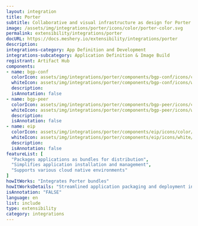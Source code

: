 ```yaml
---
layout: integration
title: Porter
subtitle: Collaborative and visual infrastructure as design for Porter
image: /assets/img/integrations/porter/icons/color/porter-color.svg
permalink: extensibility/integrations/porter
docURL: https://docs.meshery.io/extensibility/integrations/porter
description: 
integrations-category: App Definition and Development
integrations-subcategory: Application Definition & Image Build
registrant: Artifact Hub
components: 
- name: bgp-conf
  colorIcon: assets/img/integrations/porter/components/bgp-conf/icons/color/bgp-conf-color.svg
  whiteIcon: assets/img/integrations/porter/components/bgp-conf/icons/white/bgp-conf-white.svg
  description: 
  isAnnotation: false
- name: bgp-peer
  colorIcon: assets/img/integrations/porter/components/bgp-peer/icons/color/bgp-peer-color.svg
  whiteIcon: assets/img/integrations/porter/components/bgp-peer/icons/white/bgp-peer-white.svg
  description: 
  isAnnotation: false
- name: eip
  colorIcon: assets/img/integrations/porter/components/eip/icons/color/eip-color.svg
  whiteIcon: assets/img/integrations/porter/components/eip/icons/white/eip-white.svg
  description: 
  isAnnotation: false
featureList: [
  "Packages applications as bundles for distribution",
  "Simplifies application installation and management",
  "Supports various cloud native environments"
]
howItWorks: "Integrates Porter bundles"
howItWorksDetails: "Streamlined application packaging and deployment in Kubernetes"
isAnnotation: "FALSE"
language: en
list: include
type: extensibility
category: integrations
---
```

